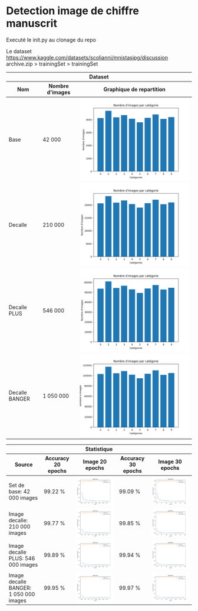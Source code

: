 # Detection image de chiffre manuscrit

Executé le init.py au clonage du repo

Le dataset <https://www.kaggle.com/datasets/scolianni/mnistasjpg/discussion>
archive.zip > trainingSet > trainingSet

<table>
    <thead>
        <tr>
            <th colspan="5">Dataset</th>
        </tr>
        <tr>
            <th>Nom</th>
            <th>Nombre d'images</th>
            <th>Graphique de repartition</th>
        </tr>
    </thead>
    <tbody>
        <tr>
            <td>Base</td>
            <td>42 000</td>
            <td><img src="stat/distribution_train_image.png"></th>
        </tr>
        <tr>
            <td>Decalle</td>
            <td>210 000</td>
            <td><img src="stat/distribution_train_image_decalle.png"></th>
        </tr>
        <tr>
            <td>Decalle PLUS</td>
            <td>546 000</td>
            <td><img src="stat/distribution_train_image_decalle_plus.png"></th>
        </tr>
        <tr>
            <td>Decalle BANGER</td>
            <td>1 050 000</td>
            <td><img src="stat/distribution_train_image_decalle_banger.png"></th>
        </tr>
    </tbody>
</table>

<table>
    <thead>
        <tr>
            <th colspan="5">Statistique</th>
        </tr>
        <tr>
            <th>Source</th>
            <th>Accuracy 20 epochs</th>
            <th>Image 20 epochs</th>
            <th>Accuracy 30 epochs</th>
            <th>Image 30 epochs</th>
        </tr>
    </thead>
    <tbody>
        <tr>
            <td>Set de base: 42 000 images</td>
            <td>99.22 %</td>
            <td><img src="stat/model_loss_accuracy_base_20.png"></th>
            <td>99.09 %</td>
            <td><img src="stat/model_loss_accuracy_base_30.png"></th>
        </tr>
        <tr>
            <td>Image decalle: 210 000 images</td>
            <td>99.77 %</td>
            <td><img src="stat/model_loss_accuracy_decalle_20.png"></th>
            <td>99.85 %</td>
            <td><img src="stat/model_loss_accuracy_decalle_30.png"></th>
        </tr>
        <tr>
            <td>Image decalle PLUS: 546 000 images</td>
            <td>99.89 %</td>
            <td><img src="stat/model_loss_accuracy_decalle_plus_20.png"></th>
            <td>99.94 %</td>
            <td><img src="stat/model_loss_accuracy_decalle_plus_30.png"></th>
        </tr>
        <tr>
            <td>Image decalle BANGER: 1 050 000 images</td>
            <td>99.95 %</td>
            <td><img src="stat/model_loss_accuracy_decalle_banger_20.png"></th>
            <td>99.97 %</td>
            <td><img src="stat/model_loss_accuracy_decalle_banger_30.png"></th>
        </tr>
    </tbody>
</table>
